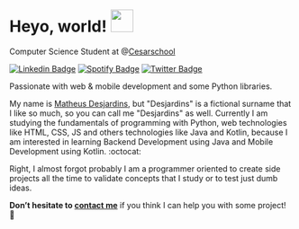 # Heyo, world! <img src="https://media.giphy.com/media/WUlplcMpOCEmTGBtBW/giphy.gif" width="40">



Computer Science Student at @[Cesarschool](http://www.cesar.school)



[![Linkedin Badge](https://img.shields.io/badge/-Matheus-blue?style=flat-square&logo=Linkedin&logoColor=white&link=https://www.linkedin.com/in/matheusdesjardins/)](https://www.linkedin.com/in/matheusdesjardins/) [![Spotify Badge](https://img.shields.io/badge/Spotify-%231ED760.svg?&style=flat-square&logo=spotify&logoColor=white&link=https://open.spotify.com/user/8283cy8veymq9a6bsamr6fr68)](https://open.spotify.com/user/8283cy8veymq9a6bsamr6fr68) [![Twitter Badge](https://img.shields.io/badge/Twitter-%230077B5.svg?&style=flat-square&logo=twitter&logoColor=white&link=https://twitter.com/monarquins)](https://twitter.com/monarquins)



Passionate with web & mobile development and some Python libraries.



My name is [Matheus Desjardins](https://www.instagram.com/matheusdesjardins), but "Desjardins" is a fictional surname that I like so much, so you can call me "Desjardins" as well. Currently I am studying the fundamentals of programming with Python, web technologies like HTML, CSS, JS and others technologies like Java and Kotlin, because I am interested in learning Backend Development using Java and Mobile Development using Kotlin.  :octocat: 



Right, I almost forgot probably I am a programmer oriented to create side projects all the time to validate concepts that I study or to test just dumb ideas.



**Don’t hesitate to [contact me](mailto:matheusdesjardins@gmail.com)** if you think I can help you with some project! :slightly_smiling_face:
